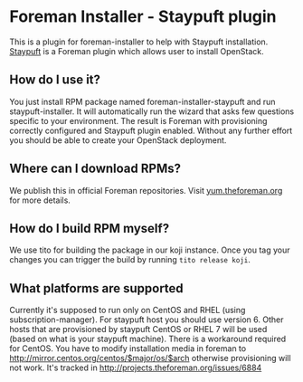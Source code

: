 # Foreman Installer - Staypuft plugin

This is a plugin for foreman-installer to help with Staypuft installation.
[Staypuft](https://github.com/theforeman/staypuft) is a Foreman plugin which allows user to install OpenStack.

## How do I use it?

You just install RPM package named foreman-installer-staypuft and run 
staypuft-installer. It will automatically run the wizard that asks few questions
specific to your environment. The result is Foreman with provisioning correctly
configured and Staypuft plugin enabled. Without any further effort you should 
be able to create your OpenStack deployment.

## Where can I download RPMs?

We publish this in official Foreman repositories. Visit [yum.theforeman.org](http://yum.theforeman.org/) for more details.

## How do I build RPM myself?

We use tito for building the package in our koji instance. Once you tag your changes
you can trigger the build by running ```tito release koji```.

## What platforms are supported

Currently it's supposed to run only on CentOS and RHEL (using subscription-manager). 
For staypuft host you should use version 6. Other hosts that are provisioned by 
staypuft CentOS or RHEL 7 will be used (based on what is your staypuft machine). 
There is a workaround required for CentOS. You have to modify installation media 
in foreman to http://mirror.centos.org/centos/$major/os/$arch otherwise provisioning will 
not work. It's tracked in http://projects.theforeman.org/issues/6884
